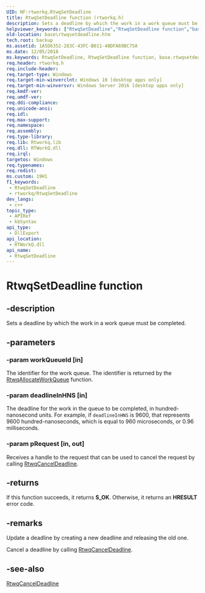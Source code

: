 ```yaml
---
UID: NF:rtworkq.RtwqSetDeadline
title: RtwqSetDeadline function (rtworkq.h)
description: Sets a deadline by which the work in a work queue must be completed.
helpviewer_keywords: ["RtwqSetDeadline","RtwqSetDeadline function","base.rtwqsetdeadline","rtworkq/RtwqSetDeadline"]
old-location: base\rtwqsetdeadline.htm
tech.root: backup
ms.assetid: 1A5D6352-283C-43FC-B011-48DFA69BC75A
ms.date: 12/05/2018
ms.keywords: RtwqSetDeadline, RtwqSetDeadline function, base.rtwqsetdeadline, rtworkq/RtwqSetDeadline
req.header: rtworkq.h
req.include-header: 
req.target-type: Windows
req.target-min-winverclnt: Windows 10 [desktop apps only]
req.target-min-winversvr: Windows Server 2016 [desktop apps only]
req.kmdf-ver: 
req.umdf-ver: 
req.ddi-compliance: 
req.unicode-ansi: 
req.idl: 
req.max-support: 
req.namespace: 
req.assembly: 
req.type-library: 
req.lib: Rtworkq.lib
req.dll: RTWorkQ.dll
req.irql: 
targetos: Windows
req.typenames: 
req.redist: 
ms.custom: 19H1
f1_keywords:
 - RtwqSetDeadline
 - rtworkq/RtwqSetDeadline
dev_langs:
 - c++
topic_type:
 - APIRef
 - kbSyntax
api_type:
 - DllExport
api_location:
 - RTWorkQ.dll
api_name:
 - RtwqSetDeadline
---
```


# RtwqSetDeadline function


## -description

Sets a deadline by which the work in a work queue must be completed.

## -parameters

### -param workQueueId [in]

The identifier for the work queue. The identifier is returned by the <a href="/windows/desktop/api/rtworkq/nf-rtworkq-rtwqallocateworkqueue">RtwqAllocateWorkQueue</a> function.

### -param deadlineInHNS [in]

 The deadline for the work in the queue to be completed, in hundred-nanosecond units. For example, if `deadlineInHNS` is 9600, that represents 9600 hundred-nanoseconds, which is equal to 960 microseconds, or 0.96 milliseconds.

### -param pRequest [in, out]

Receives a handle to the request that can be used to cancel the request by calling <a href="/windows/desktop/api/rtworkq/nf-rtworkq-rtwqcanceldeadline">RtwqCancelDeadline</a>.

## -returns

If this function succeeds, it returns <b>S_OK</b>. Otherwise, it returns an <b>HRESULT</b> error code.

## -remarks

Update a deadline by creating a new deadline and releasing the old one.

Cancel a deadline by calling <a href="/windows/desktop/api/rtworkq/nf-rtworkq-rtwqcanceldeadline">RtwqCancelDeadline</a>.

## -see-also

<a href="/windows/desktop/api/rtworkq/nf-rtworkq-rtwqcanceldeadline">RtwqCancelDeadline</a>
